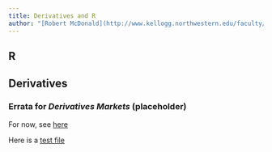 ```yaml
---
title: Derivatives and R
author: "[Robert McDonald](http://www.kellogg.northwestern.edu/faculty/directory/mcdonald_robert.aspx)"
---
```


## R

## Derivatives

### Errata for _Derivatives Markets_ (placeholder)

For now, see [here](http://derivatives.kellogg.northwestern.edu)

Here is a [test file](errata.md)
